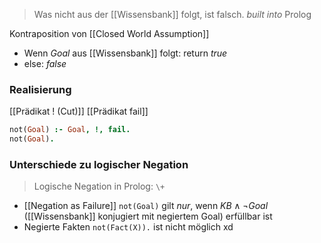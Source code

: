 > Was nicht aus der [[Wissensbank]] folgt, ist falsch.
> _built into_ Prolog

Kontraposition von [[Closed World Assumption]]
- Wenn $Goal$ aus [[Wissensbank]] folgt: return $true$
- else: $false$

### Realisierung
[[Prädikat ! (Cut)]]
[[Prädikat fail]]
```Prolog
not(Goal) :- Goal, !, fail.
not(Goal).
```

### Unterschiede zu logischer Negation
> Logische Negation in Prolog: `\+`
- [[Negation as Failure]] `not(Goal)` gilt _nur_, wenn $KB \land \lnot Goal$ ([[Wissensbank]] konjugiert mit negiertem Goal) erfüllbar ist
- Negierte Fakten `not(Fact(X)).` ist nicht möglich xd